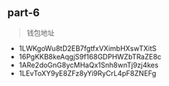 ## part-6
> 钱包地址
- 1LWKgoWu8tD2EB7fgtfxVXimbHXswTXitS
- 16PgKKB8keAqgjS9f168GDPHWZbTRaZE8c
- 1ARe2doGnG8ycMHaQx1Snh8wnTj9zj4kes
- 1LEvToXY9yE8ZFz8yYi9RyCrL4pF8ZNEFg



